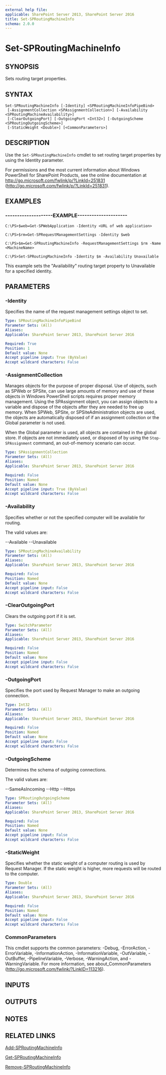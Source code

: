 ```yaml
---
external help file: 
applicable: SharePoint Server 2013, SharePoint Server 2016
title: Set-SPRoutingMachineInfo
schema: 2.0.0
---
```


# Set-SPRoutingMachineInfo

## SYNOPSIS
Sets routing target properties.


## SYNTAX

```
Set-SPRoutingMachineInfo [-Identity] <SPRoutingMachineInfoPipeBind>
 [-AssignmentCollection <SPAssignmentCollection>] [-Availability <SPRoutingMachineAvailability>]
 [-ClearOutgoingPort] [-OutgoingPort <Int32>] [-OutgoingScheme <SPRoutingOutgoingScheme>]
 [-StaticWeight <Double>] [<CommonParameters>]
```

## DESCRIPTION
Use the `Set-SPRoutingMachineInfo` cmdlet to set routing target properties by using the Identity parameter.

For permissions and the most current information about Windows PowerShell for SharePoint Products, see the online documentation at http://go.microsoft.com/fwlink/p/?LinkId=251831 (http://go.microsoft.com/fwlink/p/?LinkId=251831).

## EXAMPLES

### --------------------EXAMPLE---------------------
```
C:\PS>$web=Get-SPWebApplication -Identity <URL of web application>

C:\PS>$rm=Get-SPRequestManagementSettings -Identity $web

C:\PS>$m=Get-SPRoutingMachineInfo -RequestManagementSettings $rm -Name <MachineName>

C:\PS>Set-SPRoutingMachineInfo -Identity $m -Availability Unavailable
```

This example sets the "Availability" routing target property to Unavailable for a specified identity.

## PARAMETERS

### -Identity
Specifies the name of the request management settings object to set.

```yaml
Type: SPRoutingMachineInfoPipeBind
Parameter Sets: (All)
Aliases: 
Applicable: SharePoint Server 2013, SharePoint Server 2016

Required: True
Position: 1
Default value: None
Accept pipeline input: True (ByValue)
Accept wildcard characters: False
```

### -AssignmentCollection
Manages objects for the purpose of proper disposal.
Use of objects, such as SPWeb or SPSite, can use large amounts of memory and use of these objects in Windows PowerShell scripts requires proper memory management.
Using the SPAssignment object, you can assign objects to a variable and dispose of the objects after they are needed to free up memory.
When SPWeb, SPSite, or SPSiteAdministration objects are used, the objects are automatically disposed of if an assignment collection or the Global parameter is not used.

When the Global parameter is used, all objects are contained in the global store.
If objects are not immediately used, or disposed of by using the `Stop-SPAssignment` command, an out-of-memory scenario can occur.

```yaml
Type: SPAssignmentCollection
Parameter Sets: (All)
Aliases: 
Applicable: SharePoint Server 2013, SharePoint Server 2016

Required: False
Position: Named
Default value: None
Accept pipeline input: True (ByValue)
Accept wildcard characters: False
```

### -Availability
Specifies whether or not the specified computer will be available for routing.

The valid values are:

--Available
--Unavailable

```yaml
Type: SPRoutingMachineAvailability
Parameter Sets: (All)
Aliases: 
Applicable: SharePoint Server 2013, SharePoint Server 2016

Required: False
Position: Named
Default value: None
Accept pipeline input: False
Accept wildcard characters: False
```

### -ClearOutgoingPort
Clears the outgoing port if it is set.

```yaml
Type: SwitchParameter
Parameter Sets: (All)
Aliases: 
Applicable: SharePoint Server 2013, SharePoint Server 2016

Required: False
Position: Named
Default value: None
Accept pipeline input: False
Accept wildcard characters: False
```

### -OutgoingPort
Specifies the port used by Request Manager to make an outgoing connection.


```yaml
Type: Int32
Parameter Sets: (All)
Aliases: 
Applicable: SharePoint Server 2013, SharePoint Server 2016

Required: False
Position: Named
Default value: None
Accept pipeline input: False
Accept wildcard characters: False
```

### -OutgoingScheme
Determines the schema of outgoing connections.

The valid values are:

--SameAsIncoming
--Http
--Https

```yaml
Type: SPRoutingOutgoingScheme
Parameter Sets: (All)
Aliases: 
Applicable: SharePoint Server 2013, SharePoint Server 2016

Required: False
Position: Named
Default value: None
Accept pipeline input: False
Accept wildcard characters: False
```

### -StaticWeight
Specifies whether the static weight of a computer routing is used by Request Manager.
If the static weight is higher, more requests will be routed to the computer.

```yaml
Type: Double
Parameter Sets: (All)
Aliases: 
Applicable: SharePoint Server 2013, SharePoint Server 2016

Required: False
Position: Named
Default value: None
Accept pipeline input: False
Accept wildcard characters: False
```

### CommonParameters
This cmdlet supports the common parameters: -Debug, -ErrorAction, -ErrorVariable, -InformationAction, -InformationVariable, -OutVariable, -OutBuffer, -PipelineVariable, -Verbose, -WarningAction, and -WarningVariable. For more information, see about_CommonParameters (http://go.microsoft.com/fwlink/?LinkID=113216).

## INPUTS

## OUTPUTS

## NOTES

## RELATED LINKS

[Add-SPRoutingMachineInfo](Add-SPRoutingMachineInfo.md)

[Get-SPRoutingMachineInfo](Get-SPRoutingMachineInfo.md)

[Remove-SPRoutingMachineInfo](Remove-SPRoutingMachineInfo.md)
